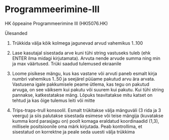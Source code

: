 # Programmeerimine-III
HK õppeaine Programmeerimine III (HKI5076.HK)

Ülesanded 
1. Trükkida välja kõik kolmega jagunevad arvud vahemikus 1..100 

2. Lase kasutajal sisestada arve kuni tühi string vastuseks tuleb (ehk ENTER ilma midagi 
kirjutamata). Arvuta nende arvude summa ning min ja max väärtused. Trüki saadud 
tulemused ekraanile 

3. Loome pisikese mängu, kus kas vastane või arvuti paneb esmalt kirja numbri vahemikus 
1..50 ja seejärel püüame pakutud arvu ära arvata. Vastusena igale pakkumisele peame 
ütlema, kas tegu on pakutud arvuga, on see väiksem kui pakutu või suurem kui pakutu. Kui 
tühi string pannakse, katkestatakse mäng. Lõpuks teavitatakse mitu katset on tehtud ja kas 
õige tulemus leiti või mitte 

4. Trips-traps-trull konsoolil. Esmalt trükitakse välja mänguväli (3 rida ja 3 veergu) ja siis 
palutakse sisestada esimese või teise mängija (kuvatakse kumma kord parasjagu on) poolt 
komaga eraldatud koordinaadid (1,3), millisele positsioonile oma märk kirjutada. Peab 
kontrollima, et sisestatud on korrektne ja peale seda uuesti välja trükkima 
